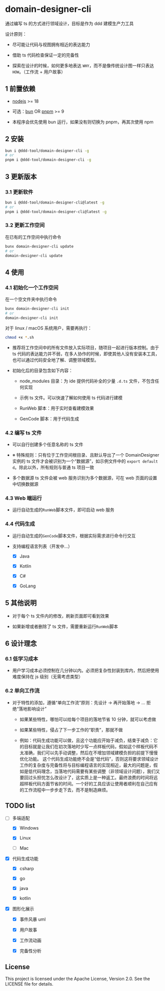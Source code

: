 # domain-designer-cli

通过编写 ts 的方式进行领域设计，目标是作为 ddd 建模生产力工具

设计原则：

- 尽可能让代码与视图拥有相近的表达能力

- 借助 ts 代码检查保证一定的完备性

- 探索在设计的时候，如何更多地表达 `WHY`，而不是像传统设计图一样只表达 `HOW`。（工作流 + 用户故事）

## 1 前置依赖

- [nodejs](https://nodejs.org/en/download/) >= 18

- 可选：[bun](https://bun.sh/) OR [pnpm](https://pnpm.io/) >= 9

- 本程序会优先使用 bun 运行，如果没有则切换为 pnpm，再其次使用 npm

## 2 安装

```bash
bun i @ddd-tool/domain-designer-cli -g
# or
pnpm i @ddd-tool/domain-designer-cli -g
```

## 3 更新版本

### 3.1 更新软件

```bash
bun i @ddd-tool/domain-designer-cli@latest -g
# or
pnpm i @ddd-tool/domain-designer-cli@latest -g
```

### 3.2 更新工作空间

在已有的工作空间中执行命令

```bash
bunx domain-designer-cli update
# or
domain-designer-cli update
```

## 4 使用

### 4.1 初始化一个工作空间

在一个空文件夹中执行命令

```bash
bunx domain-designer-cli init
# or
domain-designer-cli init
```

对于 linux / macOS 系统用户，需要再执行：

```bash
chmod +x *.sh
```

- 推荐将工作空间中的所有文件放入实际项目，随项目一起进行版本控制。由于 ts 代码的表达能力并不弱，在多人协作的时候，即使其他人没有安装本工具，也可以通过代码安全地了解、调整领域模型。

- 初始化后的目录包含如下内容：

  - node_modules 目录：为 ide 提供代码补全的少量 `.d.ts` 文件，不包含任何实现

  - 示例 ts 文件。可以快速了解如何使用 ts 代码进行建模

  - RunWeb 脚本：用于实时查看建模效果

  - GenCode 脚本：用于代码生成

### 4.2 编写 ts 文件

- 可以自行创建多个任意名称的 ts 文件

- ※ 特殊规则：只有位于工作空间根目录、且默认导出了一个 DomainDesigner 实例的 ts 文件才会被识别为一个“数据源”，如示例文件中的 `export default d`。除此以外，所有规则与普通 ts 项目一致

- 多个数据源 ts 文件会被 web 服务识别为多个数据源，可在 web 页面的设置中切换数据源

### 4.3 Web 端运行

- 运行自动生成的`RunWeb`脚本文件，即可启动 web 服务

### 4.4 代码生成

- 运行自动生成的`GenCode`脚本文件，根据实际需求进行命令行交互

- 支持编程语言列表（开发中...）

  - [x] Java

  - [x] Kotlin

  - [x] C#

  - [x] GoLang

## 5 其他说明

- 对于每个 ts 文件内的修改，刷新页面即可看到效果

- 如果新增或者删除了 ts 文件，需要重新运行`RunWeb`脚本

## 6 设计理念

### 6.1 低学习成本

- 用户学习成本必须控制在几分钟以内。必须把复杂性封装到库内，然后把使用难度保持在 js 级别（无需考虑类型）

### 6.2 单向工作流

- 对于特性的添加，遵循“单向工作流”原则：先设计 -> 再开始落地 -> ...
  拒绝“落地影响设计”

  - 如果某些特性，哪怕可以给每个项目的落地节省 10 分钟，就可以考虑做

  - 如果某些特性，侵占了下一步工作的“职责”，那就不做

  - 例如：代码生成功能可以做，且这个功能应开始于减负，结束于减负：它的目标就是让我们在初次落地时少写一点样板代码，假如这个样板代码不太准确，我们可以先手动调整，然后在不增加领域建模负担的前提下慢慢优化功能。
    这个代码生成功能绝不会是“低代码”，否则这将要求领域设计工作的复杂度与完备性将与目标编程语言的实现相近，最大的问题是，假如是低代码理念，当落地代码需要有某些调整（非领域设计问题），我们又要回过头担忧怎么改设计了，这实质上是一种返工。最终浪费的时间将远超样板代码方面节省的时间。一个好的工具应该让使用者顺利在自己应有的工作流程中一步步走下去，而不是制造麻烦。

## TODO list

- [ ] 多端适配

  - [x] Windows

  - [x] Linux

  - [ ] Mac

- [x] 代码生成功能

  - [x] csharp

  - [x] go

  - [x] java

  - [x] kotlin

- [x] 图形化展示

  - [x] 事件风暴 uml

  - [x] 用户故事

  - [x] 工作流动画

  - [x] 完备性分析

## License

This project is licensed under the Apache License, Version 2.0. See the LICENSE file for details.
